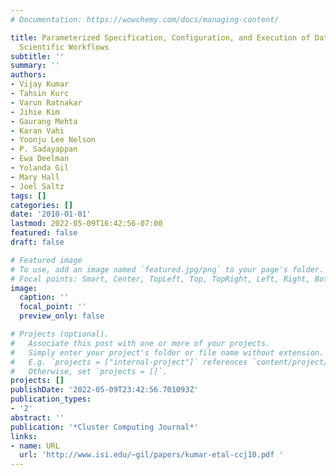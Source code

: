 ```yaml
---
# Documentation: https://wowchemy.com/docs/managing-content/

title: Parameterized Specification, Configuration, and Execution of Data-Intensive
  Scientific Workflows
subtitle: ''
summary: ''
authors:
- Vijay Kumar
- Tahsin Kurc
- Varun Ratnakar
- Jihie Kim
- Gaurang Mehta
- Karan Vahi
- Yoonju Lee Nelson
- P. Sadayappan
- Ewa Deelman
- Yolanda Gil
- Mary Hall
- Joel Saltz
tags: []
categories: []
date: '2010-01-01'
lastmod: 2022-05-09T16:42:56-07:00
featured: false
draft: false

# Featured image
# To use, add an image named `featured.jpg/png` to your page's folder.
# Focal points: Smart, Center, TopLeft, Top, TopRight, Left, Right, BottomLeft, Bottom, BottomRight.
image:
  caption: ''
  focal_point: ''
  preview_only: false

# Projects (optional).
#   Associate this post with one or more of your projects.
#   Simply enter your project's folder or file name without extension.
#   E.g. `projects = ["internal-project"]` references `content/project/deep-learning/index.md`.
#   Otherwise, set `projects = []`.
projects: []
publishDate: '2022-05-09T23:42:56.701093Z'
publication_types:
- '2'
abstract: ''
publication: '*Cluster Computing Journal*'
links:
- name: URL
  url: 'http://www.isi.edu/~gil/papers/kumar-etal-ccj10.pdf '
---
```

